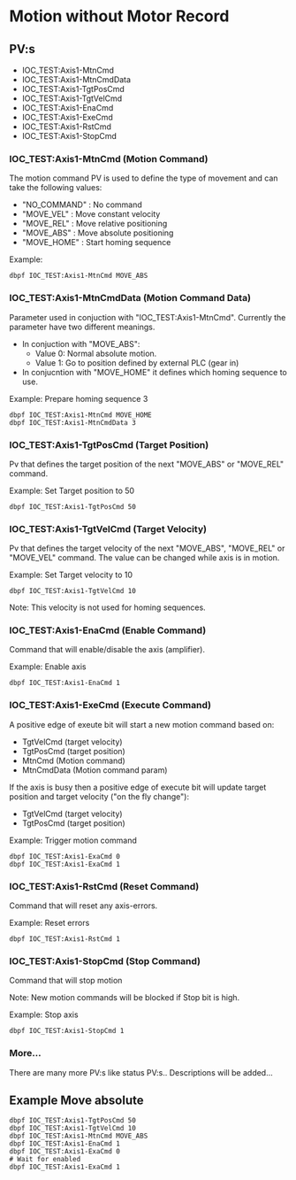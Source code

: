 # Motion without Motor Record

## PV:s
* IOC_TEST:Axis1-MtnCmd
* IOC_TEST:Axis1-MtnCmdData
* IOC_TEST:Axis1-TgtPosCmd
* IOC_TEST:Axis1-TgtVelCmd
* IOC_TEST:Axis1-EnaCmd
* IOC_TEST:Axis1-ExeCmd
* IOC_TEST:Axis1-RstCmd
* IOC_TEST:Axis1-StopCmd

### IOC_TEST:Axis1-MtnCmd (Motion Command)
The motion command PV is used to define the type of movement and can take the following values:
* "NO_COMMAND" : No command
* "MOVE_VEL"   : Move constant velocity
* "MOVE_REL"   : Move relative positioning
* "MOVE_ABS"   : Move absolute positioning
* "MOVE_HOME"  : Start homing sequence

Example:
```
dbpf IOC_TEST:Axis1-MtnCmd MOVE_ABS
```

### IOC_TEST:Axis1-MtnCmdData (Motion Command Data)
Parameter used in conjuction with "IOC_TEST:Axis1-MtnCmd".
Currently the parameter have two different meanings.
* In conjuction with "MOVE_ABS":
  * Value 0: Normal absolute motion.
  * Value 1: Go to position defined by external PLC (gear in)
* In conjucntion with "MOVE_HOME" it defines which homing sequence to use.

Example: Prepare homing sequence 3
```
dbpf IOC_TEST:Axis1-MtnCmd MOVE_HOME
dbpf IOC_TEST:Axis1-MtnCmdData 3
```
### IOC_TEST:Axis1-TgtPosCmd (Target Position)
Pv that defines the target position of the next "MOVE_ABS" or "MOVE_REL" command.

Example: Set Target position to 50 
```
dbpf IOC_TEST:Axis1-TgtPosCmd 50
```

### IOC_TEST:Axis1-TgtVelCmd (Target Velocity)
Pv that defines the target velocity of the next "MOVE_ABS", "MOVE_REL" or "MOVE_VEL" command.
The value can be changed while axis is in motion.

Example: Set Target velocity to 10 
```
dbpf IOC_TEST:Axis1-TgtVelCmd 10
```
Note: This velocity is not used for homing sequences.

### IOC_TEST:Axis1-EnaCmd (Enable Command)
Command that will enable/disable the axis (amplifier).

Example: Enable axis 
```
dbpf IOC_TEST:Axis1-EnaCmd 1
```

### IOC_TEST:Axis1-ExeCmd (Execute Command)
A positive edge of exeute bit will start a new motion command based on:
* TgtVelCmd (target velocity)
* TgtPosCmd (target position)
* MtnCmd  (Motion command)
* MtnCmdData (Motion command param)

If the axis is busy then a positive edge of execute bit will update target position and 
target velocity ("on the fly change"):
* TgtVelCmd (target velocity)
* TgtPosCmd (target position)

Example: Trigger motion command
```
dbpf IOC_TEST:Axis1-ExaCmd 0
dbpf IOC_TEST:Axis1-ExaCmd 1
```

### IOC_TEST:Axis1-RstCmd (Reset Command)
Command that will reset any axis-errors.

Example: Reset errors
```
dbpf IOC_TEST:Axis1-RstCmd 1
```

### IOC_TEST:Axis1-StopCmd (Stop Command)
Command that will stop motion

Note: New motion commands will be blocked if Stop bit is high.

Example: Stop axis
```
dbpf IOC_TEST:Axis1-StopCmd 1
```

### More...
There are many more PV:s like status PV:s.. Descriptions will be added...

## Example Move absolute
```
dbpf IOC_TEST:Axis1-TgtPosCmd 50
dbpf IOC_TEST:Axis1-TgtVelCmd 10
dbpf IOC_TEST:Axis1-MtnCmd MOVE_ABS
dbpf IOC_TEST:Axis1-EnaCmd 1
dbpf IOC_TEST:Axis1-ExaCmd 0
# Wait for enabled
dbpf IOC_TEST:Axis1-ExaCmd 1
```
